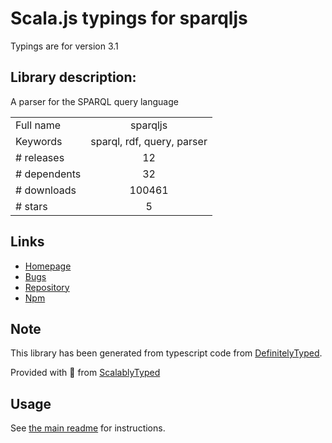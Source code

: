 
# Scala.js typings for sparqljs

Typings are for version 3.1

## Library description:
A parser for the SPARQL query language

|                    |                 |
| ------------------ | :-------------: |
| Full name          | sparqljs |
| Keywords           | sparql, rdf, query, parser |
| # releases         | 12 |
| # dependents       | 32 |
| # downloads        | 100461 |
| # stars            | 5 |

## Links
- [Homepage](https://github.com/RubenVerborgh/SPARQL.js#readme)
- [Bugs](https://github.com/RubenVerborgh/SPARQL.js/issues)
- [Repository](https://github.com/RubenVerborgh/SPARQL.js)
- [Npm](https://www.npmjs.com/package/sparqljs)
    


## Note
This library has been generated from typescript code from [DefinitelyTyped](https://definitelytyped.org).

Provided with :purple_heart: from [ScalablyTyped](https://github.com/oyvindberg/ScalablyTyped)

## Usage
See [the main readme](../../readme.md) for instructions.


